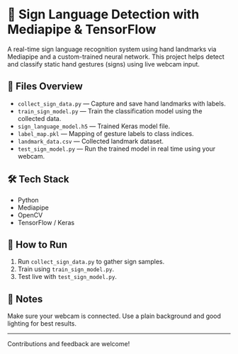 # 🤟 Sign Language Detection with Mediapipe & TensorFlow

A real-time sign language recognition system using hand landmarks via Mediapipe and a custom-trained neural network. This project helps detect and classify static hand gestures (signs) using live webcam input.

## 📁 Files Overview
- `collect_sign_data.py` — Capture and save hand landmarks with labels.
- `train_sign_model.py` — Train the classification model using the collected data.
- `sign_language_model.h5` — Trained Keras model file.
- `label_map.pkl` — Mapping of gesture labels to class indices.
- `landmark_data.csv` — Collected landmark dataset.
- `test_sign_model.py` — Run the trained model in real time using your webcam.

## 🛠️ Tech Stack
- Python
- Mediapipe
- OpenCV
- TensorFlow / Keras

## 🔧 How to Run
1. Run `collect_sign_data.py` to gather sign samples.
2. Train using `train_sign_model.py`.
3. Test live with `test_sign_model.py`.

## 📌 Notes
Make sure your webcam is connected. Use a plain background and good lighting for best results.

---

Contributions and feedback are welcome!
